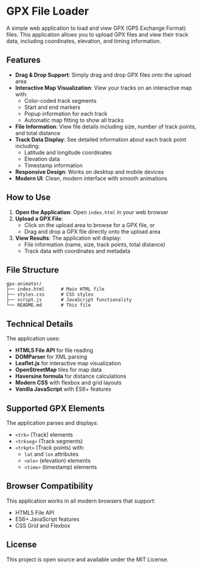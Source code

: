 # GPX File Loader

A simple web application to load and view GPX (GPS Exchange Format) files. This application allows you to upload GPX files and view their track data, including coordinates, elevation, and timing information.

## Features

- **Drag & Drop Support**: Simply drag and drop GPX files onto the upload area
- **Interactive Map Visualization**: View your tracks on an interactive map with:
  - Color-coded track segments
  - Start and end markers
  - Popup information for each track
  - Automatic map fitting to show all tracks
- **File Information**: View file details including size, number of track points, and total distance
- **Track Data Display**: See detailed information about each track point including:
  - Latitude and longitude coordinates
  - Elevation data
  - Timestamp information
- **Responsive Design**: Works on desktop and mobile devices
- **Modern UI**: Clean, modern interface with smooth animations

## How to Use

1. **Open the Application**: Open `index.html` in your web browser
2. **Upload a GPX File**: 
   - Click on the upload area to browse for a GPX file, or
   - Drag and drop a GPX file directly onto the upload area
3. **View Results**: The application will display:
   - File information (name, size, track points, total distance)
   - Track data with coordinates and metadata

## File Structure

```
gpx-animator/
├── index.html      # Main HTML file
├── styles.css      # CSS styles
├── script.js       # JavaScript functionality
└── README.md       # This file
```

## Technical Details

The application uses:
- **HTML5 File API** for file reading
- **DOMParser** for XML parsing
- **Leaflet.js** for interactive map visualization
- **OpenStreetMap** tiles for map data
- **Haversine formula** for distance calculations
- **Modern CSS** with flexbox and grid layouts
- **Vanilla JavaScript** with ES6+ features

## Supported GPX Elements

The application parses and displays:
- `<trk>` (Track) elements
- `<trkseg>` (Track segments)
- `<trkpt>` (Track points) with:
  - `lat` and `lon` attributes
  - `<ele>` (elevation) elements
  - `<time>` (timestamp) elements

## Browser Compatibility

This application works in all modern browsers that support:
- HTML5 File API
- ES6+ JavaScript features
- CSS Grid and Flexbox

## License

This project is open source and available under the MIT License. 
